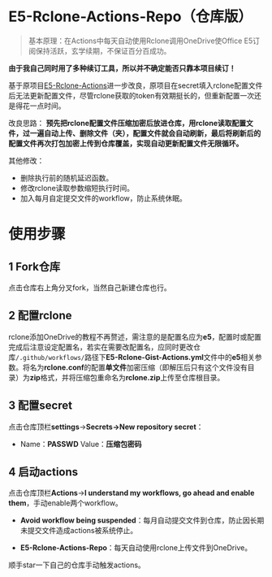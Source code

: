 # E5-Rclone-Actions-Repo（仓库版）

> 基本原理：在Actions中每天自动使用Rclone调用OneDrive使Office E5订阅保持活跃，玄学续期，不保证百分百成功。

**由于我自己同时用了多种续订工具，所以并不确定能否只靠本项目续订！**

基于原项目[E5-Rclone-Actions](https://github.com/peng4740/E5-Rclone-Actions)进一步改良，原项目在secret填入rclone配置文件后无法更新配置文件，尽管rclone获取的token有效期挺长的，但重新配置一次还是得花一点时间。

改良思路：
**预先把rclone配置文件压缩加密后放进仓库，用rclone读取配置文件，过一遍自动上传、删除文件（夹），配置文件就会自动刷新，最后将刷新后的配置文件再次打包加密上传到仓库覆盖，实现自动更新配置文件无限循环。**

其他修改：
- 删除执行前的随机延迟函数。
- 修改rclone读取参数缩短执行时间。
- 加入每月自定提交文件的workflow，防止系统休眠。

# 使用步骤
## 1 Fork仓库
点击仓库右上角分叉fork，当然自己新建仓库也行。
## 2 配置rclone
rclone添加OneDrive的教程不再赘述，需注意的是配置名应为**e5**，配置时或配置完成后注意设定配置名，若实在需要改配置名，应同时更改仓库`/.github/workflows/`路径下**E5-Rclone-Gist-Actions.yml**文件中的**e5**相关参数。将名为**rclone.conf**的配置**单文件**加密压缩（即解压后只有这个文件没有目录）为**zip**格式，并将压缩包重命名为**rclone.zip**上传至仓库根目录。
## 3 配置secret

点击仓库顶栏**settings**→**Secrets→New repository secret**：

- Name：**PASSWD**  Value：**压缩包密码**


## 4 启动actions
点击仓库顶栏**Actions**→**I understand my workflows, go ahead and enable them**，手动enable两个workflow。

- **Avoid workflow being suspended**：每月自动提交文件到仓库，防止因长期未提交文件造成actions被系统停止。

- **E5-Rclone-Actions-Repo**：每天自动使用rclone上传文件到OneDrive。

顺手star一下自己的仓库手动触发actions。
